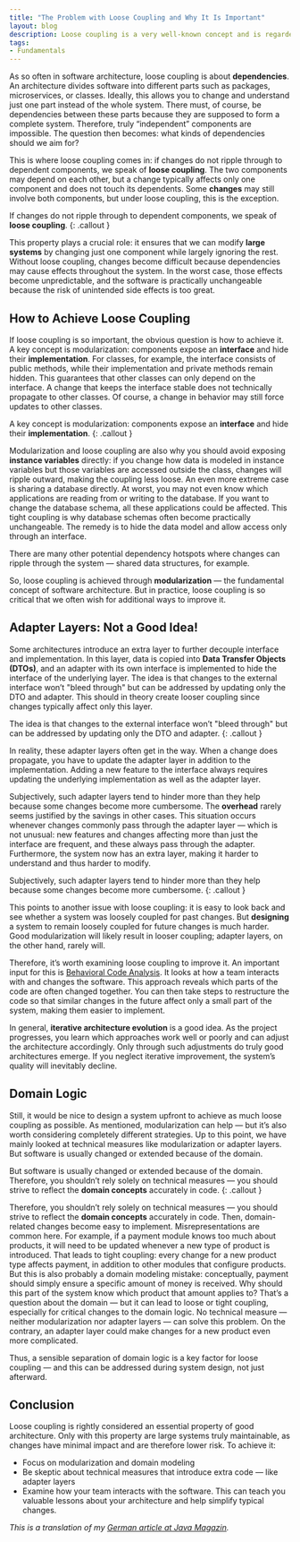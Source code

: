 ```yaml
---
title: "The Problem with Loose Coupling and Why It Is Important"
layout: blog
description: Loose coupling is a very well-known concept and is regarded as an important quality of an architecture—perhaps even the most important. But how can loose coupling actually be achieved? And why exactly should an architecture have this property?
tags:
- Fundamentals
---
```


As so often in software architecture, loose coupling is about
**dependencies**. An architecture divides software into different
parts such as packages, microservices, or classes. Ideally, this
allows you to change and understand just one part instead of the whole
system. There must, of course, be dependencies between these parts
because they are supposed to form a complete system. Therefore, truly
“independent” components are impossible. The question then becomes:
what kinds of dependencies should we aim for?

This is where loose coupling comes in: if changes do not ripple
through to dependent components, we speak of **loose coupling**. The
two components may depend on each other, but a change typically
affects only one component and does not touch its dependents. Some
**changes** may still involve both components, but under loose
coupling, this is the exception.

If changes do not ripple through to dependent components, we speak of
**loose coupling**.
{: .callout }

This property plays a crucial role: it ensures that we can modify
**large systems** by changing just one component while largely
ignoring the rest. Without loose coupling, changes become difficult
because dependencies may cause effects throughout the system. In the
worst case, those effects become unpredictable, and the software is
practically unchangeable because the risk of unintended side effects
is too great.

## How to Achieve Loose Coupling

If loose coupling is so important, the obvious question is how to
achieve it. A key concept is modularization: components expose an
**interface** and hide their **implementation**. For classes, for
example, the interface consists of public methods, while their
implementation and private methods remain hidden. This guarantees that
other classes can only depend on the interface. A change that keeps
the interface stable does not technically propagate to other
classes. Of course, a change in behavior may still force updates to
other classes.

A key concept is modularization: components expose an **interface**
and hide their **implementation**.
{: .callout }

Modularization and loose coupling are also why you should avoid
exposing **instance variables** directly: if you change how data is
modeled in instance variables but those variables are accessed outside
the class, changes will ripple outward, making the coupling less
loose. An even more extreme case is sharing a database directly. At
worst, you may not even know which applications are reading from or
writing to the database. If you want to change the database schema,
all these applications could be affected. This tight coupling is why
database schemas often become practically unchangeable. The remedy is
to hide the data model and allow access only through an interface.

There are many other potential dependency hotspots where changes can
ripple through the system — shared data structures, for example.

So, loose coupling is achieved through **modularization** — the
fundamental concept of software architecture. But in practice, loose
coupling is so critical that we often wish for additional ways to
improve it.

## Adapter Layers: Not a Good Idea!

Some architectures introduce an extra layer to further decouple
interface and implementation. In this layer, data is copied into
**Data Transfer Objects (DTOs)**, and an adapter with its own
interface is implemented to hide the interface of the underlying
layer. The idea is that changes to the external interface won’t "bleed
through" but can be addressed by updating only the DTO and
adapter. This should in theory create looser coupling since
changes typically affect only this layer.

The idea is that changes to the external interface won’t "bleed
through" but can be addressed by updating only the DTO and
adapter.
{: .callout }

In reality, these adapter layers often get in the way. When a change
does propagate, you have to update the adapter layer in addition to
the implementation. Adding a new feature to the interface always
requires updating the underlying implementation as well as the adapter
layer.

Subjectively, such adapter layers tend to hinder more than they help
because some changes become more cumbersome. The **overhead** rarely
seems justified by the savings in other cases. This situation occurs
whenever changes commonly pass through the adapter layer — which is not
unusual: new features and changes affecting more than just the
interface are frequent, and these always pass through the
adapter. Furthermore, the system now has an extra layer, making it
harder to understand and thus harder to modify.

Subjectively, such adapter layers tend to hinder more than they help
because some changes become more cumbersome.
{: .callout }

This points to another issue with loose coupling: it is easy to look
back and see whether a system was loosely coupled for past
changes. But **designing** a system to remain loosely coupled for
future changes is much harder. Good modularization will likely result
in looser coupling; adapter layers, on the other hand, rarely will.

Therefore, it’s worth examining loose coupling to improve it. An
important input for this is [Behavioral Code
Analysis](https://software-architektur.tv/2023/06/07/folge168.html). It
looks at how a team interacts with and changes the software. This
approach reveals which parts of the code are often changed
together. You can then take steps to restructure the code so that
similar changes in the future affect only a small part of the system,
making them easier to implement.

In general, **iterative architecture evolution** is a good idea. As
the project progresses, you learn which approaches work well or poorly
and can adjust the architecture accordingly. Only through such
adjustments do truly good architectures emerge. If you neglect
iterative improvement, the system’s quality will inevitably decline.

## Domain Logic

Still, it would be nice to design a system upfront to achieve as much
loose coupling as possible. As mentioned, modularization can help — but
it’s also worth considering completely different strategies. Up to
this point, we have mainly looked at technical measures like
modularization or adapter layers. But software is usually changed or
extended because of the domain.

But software is usually changed or extended because of the
domain. Therefore, you shouldn’t rely solely on technical measures —
you should strive to reflect the **domain concepts** accurately in
code.
{: .callout }

Therefore, you shouldn’t rely solely on technical measures — you
should strive to reflect the **domain concepts** accurately in
code. Then, domain-related changes become easy to
implement. Misrepresentations are common here. For example, if a
payment module knows too much about products, it will need to be
updated whenever a new type of product is introduced. That leads to
tight coupling: every change for a new product type affects payment,
in addition to other modules that configure products. But this is also
probably a domain modeling mistake: conceptually, payment should
simply ensure a specific amount of money is received. Why should this
part of the system know which product that amount applies to? That’s a
question about the domain — but it can lead to loose or tight
coupling, especially for critical changes to the domain logic. No
technical measure — neither modularization nor adapter layers — can solve
this problem. On the contrary, an adapter layer could make changes for
a new product even more complicated.

Thus, a sensible separation of domain logic is a key factor
for loose coupling — and this can be addressed during system design, not
just afterward.

## Conclusion

Loose coupling is rightly considered an essential property of good
architecture. Only with this property are large systems truly
maintainable, as changes have minimal impact and are therefore lower
risk. To achieve it: 

* Focus on modularization and domain modeling
* Be skeptic about technical measures that introduce extra code — like
adapter layers
* Examine how your team interacts with the software. This can teach
you valuable lessons about your architecture and help simplify typical
changes.

*This is a translation of my [German article at Java
Magazin](https://entwickler.de/reader/reading/entwickler.de-blog/3.2025/8ac0fd017dcfe238f917b41d).*

